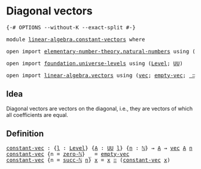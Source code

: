 # Diagonal vectors

<pre class="Agda"><a id="29" class="Symbol">{-#</a> <a id="33" class="Keyword">OPTIONS</a> <a id="41" class="Pragma">--without-K</a> <a id="53" class="Pragma">--exact-split</a> <a id="67" class="Symbol">#-}</a>

<a id="72" class="Keyword">module</a> <a id="79" href="linear-algebra.constant-vectors.html" class="Module">linear-algebra.constant-vectors</a> <a id="111" class="Keyword">where</a>

<a id="118" class="Keyword">open</a> <a id="123" class="Keyword">import</a> <a id="130" href="elementary-number-theory.natural-numbers.html" class="Module">elementary-number-theory.natural-numbers</a> <a id="171" class="Keyword">using</a> <a id="177" class="Symbol">(</a><a id="178" href="elementary-number-theory.natural-numbers.html#1548" class="Datatype">ℕ</a><a id="179" class="Symbol">;</a> <a id="181" href="elementary-number-theory.natural-numbers.html#1569" class="InductiveConstructor">zero-ℕ</a><a id="187" class="Symbol">;</a> <a id="189" href="elementary-number-theory.natural-numbers.html#1582" class="InductiveConstructor">succ-ℕ</a><a id="195" class="Symbol">)</a>

<a id="198" class="Keyword">open</a> <a id="203" class="Keyword">import</a> <a id="210" href="foundation.universe-levels.html" class="Module">foundation.universe-levels</a> <a id="237" class="Keyword">using</a> <a id="243" class="Symbol">(</a><a id="244" href="Agda.Primitive.html#597" class="Postulate">Level</a><a id="249" class="Symbol">;</a> <a id="251" href="foundation-core.universe-levels.html#235" class="Primitive">UU</a><a id="253" class="Symbol">)</a>

<a id="256" class="Keyword">open</a> <a id="261" class="Keyword">import</a> <a id="268" href="linear-algebra.vectors.html" class="Module">linear-algebra.vectors</a> <a id="291" class="Keyword">using</a> <a id="297" class="Symbol">(</a><a id="298" href="linear-algebra.vectors.html#472" class="Datatype">vec</a><a id="301" class="Symbol">;</a> <a id="303" href="linear-algebra.vectors.html#518" class="InductiveConstructor">empty-vec</a><a id="312" class="Symbol">;</a> <a id="314" href="linear-algebra.vectors.html#545" class="InductiveConstructor Operator">_∷_</a><a id="317" class="Symbol">)</a>
</pre>
## Idea

Diagonal vectors are vectors on the diagonal, i.e., they are vectors of which all coefficients are equal.

## Definition

<pre class="Agda"><a id="constant-vec"></a><a id="463" href="linear-algebra.constant-vectors.html#463" class="Function">constant-vec</a> <a id="476" class="Symbol">:</a> <a id="478" class="Symbol">{</a><a id="479" href="linear-algebra.constant-vectors.html#479" class="Bound">l</a> <a id="481" class="Symbol">:</a> <a id="483" href="Agda.Primitive.html#597" class="Postulate">Level</a><a id="488" class="Symbol">}</a> <a id="490" class="Symbol">{</a><a id="491" href="linear-algebra.constant-vectors.html#491" class="Bound">A</a> <a id="493" class="Symbol">:</a> <a id="495" href="foundation-core.universe-levels.html#235" class="Primitive">UU</a> <a id="498" href="linear-algebra.constant-vectors.html#479" class="Bound">l</a><a id="499" class="Symbol">}</a> <a id="501" class="Symbol">{</a><a id="502" href="linear-algebra.constant-vectors.html#502" class="Bound">n</a> <a id="504" class="Symbol">:</a> <a id="506" href="elementary-number-theory.natural-numbers.html#1548" class="Datatype">ℕ</a><a id="507" class="Symbol">}</a> <a id="509" class="Symbol">→</a> <a id="511" href="linear-algebra.constant-vectors.html#491" class="Bound">A</a> <a id="513" class="Symbol">→</a> <a id="515" href="linear-algebra.vectors.html#472" class="Datatype">vec</a> <a id="519" href="linear-algebra.constant-vectors.html#491" class="Bound">A</a> <a id="521" href="linear-algebra.constant-vectors.html#502" class="Bound">n</a>
<a id="523" href="linear-algebra.constant-vectors.html#463" class="Function">constant-vec</a> <a id="536" class="Symbol">{</a><a id="537" class="Argument">n</a> <a id="539" class="Symbol">=</a> <a id="541" href="elementary-number-theory.natural-numbers.html#1569" class="InductiveConstructor">zero-ℕ</a><a id="547" class="Symbol">}</a> <a id="549" class="Symbol">_</a> <a id="551" class="Symbol">=</a> <a id="553" href="linear-algebra.vectors.html#518" class="InductiveConstructor">empty-vec</a>
<a id="563" href="linear-algebra.constant-vectors.html#463" class="Function">constant-vec</a> <a id="576" class="Symbol">{</a><a id="577" class="Argument">n</a> <a id="579" class="Symbol">=</a> <a id="581" href="elementary-number-theory.natural-numbers.html#1582" class="InductiveConstructor">succ-ℕ</a> <a id="588" href="linear-algebra.constant-vectors.html#588" class="Bound">n</a><a id="589" class="Symbol">}</a> <a id="591" href="linear-algebra.constant-vectors.html#591" class="Bound">x</a> <a id="593" class="Symbol">=</a> <a id="595" href="linear-algebra.constant-vectors.html#591" class="Bound">x</a> <a id="597" href="linear-algebra.vectors.html#545" class="InductiveConstructor Operator">∷</a> <a id="599" class="Symbol">(</a><a id="600" href="linear-algebra.constant-vectors.html#463" class="Function">constant-vec</a> <a id="613" href="linear-algebra.constant-vectors.html#591" class="Bound">x</a><a id="614" class="Symbol">)</a>
</pre>